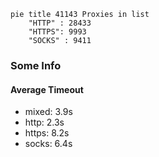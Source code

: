 
```mermaid
pie title 41143 Proxies in list
    "HTTP" : 28433
    "HTTPS": 9993
    "SOCKS" : 9411
```

### Some Info
#### Average Timeout

- mixed: 3.9s
- http: 2.3s
- https: 8.2s
- socks: 6.4s